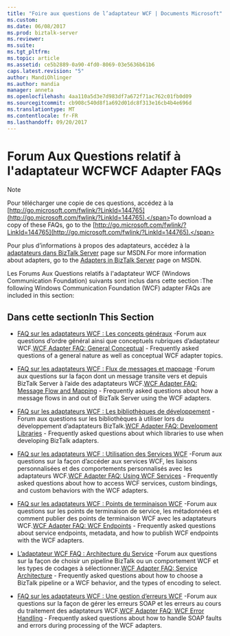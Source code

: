 ```yaml
---
title: "Foire aux questions de l’adaptateur WCF | Documents Microsoft"
ms.custom: 
ms.date: 06/08/2017
ms.prod: biztalk-server
ms.reviewer: 
ms.suite: 
ms.tgt_pltfrm: 
ms.topic: article
ms.assetid: ce5b2889-0a90-4fd0-8069-03e5636b61b6
caps.latest.revision: "5"
author: MandiOhlinger
ms.author: mandia
manager: anneta
ms.openlocfilehash: 4aa110a5d3e7d983df7a672f71ac762c01fb0d09
ms.sourcegitcommit: cb908c540d8f1a692d01dc8f313e16cb4b4e696d
ms.translationtype: MT
ms.contentlocale: fr-FR
ms.lasthandoff: 09/20/2017
---
```

# <a name="wcf-adapter-faqs"></a><span data-ttu-id="199ff-102">Forum Aux Questions relatif à l'adaptateur WCF</span><span class="sxs-lookup"><span data-stu-id="199ff-102">WCF Adapter FAQs</span></span>
> [!NOTE]
>  <span data-ttu-id="199ff-103">Pour télécharger une copie de ces questions, accédez à la [http://go.microsoft.com/fwlink/?LinkId=144765](http://go.microsoft.com/fwlink/?LinkId=144765).</span><span class="sxs-lookup"><span data-stu-id="199ff-103">To download a copy of these FAQs, go to the [http://go.microsoft.com/fwlink/?LinkId=144765](http://go.microsoft.com/fwlink/?LinkId=144765).</span></span>  
>   
>  <span data-ttu-id="199ff-104">Pour plus d’informations à propos des adaptateurs, accédez à la [adaptateurs dans BizTalk Server](http://go.microsoft.com/fwlink/?LinkId=196669) page sur MSDN.</span><span class="sxs-lookup"><span data-stu-id="199ff-104">For more information about adapters, go to the [Adapters in BizTalk Server](http://go.microsoft.com/fwlink/?LinkId=196669) page on MSDN.</span></span>  
  
 <span data-ttu-id="199ff-105">Les Forums Aux Questions relatifs à l'adaptateur WCF (Windows Communication Foundation) suivants sont inclus dans cette section :</span><span class="sxs-lookup"><span data-stu-id="199ff-105">The following Windows Communication Foundation (WCF) adapter FAQs are included in this section:</span></span>  
  
## <a name="in-this-section"></a><span data-ttu-id="199ff-106">Dans cette section</span><span class="sxs-lookup"><span data-stu-id="199ff-106">In This Section</span></span>  
  
-   <span data-ttu-id="199ff-107">[FAQ sur les adaptateurs WCF : Les concepts généraux](../core/wcf-adapter-faq-general-conceptual.md) -Forum aux questions d’ordre général ainsi que conceptuels rubriques d’adaptateur WCF.</span><span class="sxs-lookup"><span data-stu-id="199ff-107">[WCF Adapter FAQ: General Conceptual](../core/wcf-adapter-faq-general-conceptual.md) - Frequently asked questions of a general nature as well as conceptual WCF adapter topics.</span></span>  
  
-   <span data-ttu-id="199ff-108">[FAQ sur les adaptateurs WCF : Flux de messages et mappage](../core/wcf-adapter-faq-message-flow-and-mapping.md) -Forum aux questions sur la façon dont un message transite vers et depuis BizTalk Server à l’aide des adaptateurs WCF.</span><span class="sxs-lookup"><span data-stu-id="199ff-108">[WCF Adapter FAQ: Message Flow and Mapping](../core/wcf-adapter-faq-message-flow-and-mapping.md) - Frequently asked questions about how a message flows in and out of BizTalk Server using the WCF adapters.</span></span>  
  
-   <span data-ttu-id="199ff-109">[FAQ sur les adaptateurs WCF : Les bibliothèques de développement](../core/wcf-adapter-faq-development-libraries.md) -Forum aux questions sur les bibliothèques à utiliser lors du développement d’adaptateurs BizTalk.</span><span class="sxs-lookup"><span data-stu-id="199ff-109">[WCF Adapter FAQ: Development Libraries](../core/wcf-adapter-faq-development-libraries.md) - Frequently asked questions about which libraries to use when developing BizTalk adapters.</span></span>  
  
-   <span data-ttu-id="199ff-110">[FAQ sur les adaptateurs WCF : Utilisation des Services WCF](../core/wcf-adapter-faq-using-wcf-services.md) -Forum aux questions sur la façon d’accéder aux services WCF, les liaisons personnalisées et des comportements personnalisés avec les adaptateurs WCF.</span><span class="sxs-lookup"><span data-stu-id="199ff-110">[WCF Adapter FAQ: Using WCF Services](../core/wcf-adapter-faq-using-wcf-services.md) - Frequently asked questions about how to access WCF services, custom bindings, and custom behaviors with the WCF adapters.</span></span>  
  
-   <span data-ttu-id="199ff-111">[FAQ sur les adaptateurs WCF : Points de terminaison WCF](../core/wcf-adapter-faq-wcf-endpoints.md) -Forum aux questions sur les points de terminaison de service, les métadonnées et comment publier des points de terminaison WCF avec les adaptateurs WCF.</span><span class="sxs-lookup"><span data-stu-id="199ff-111">[WCF Adapter FAQ: WCF Endpoints](../core/wcf-adapter-faq-wcf-endpoints.md) - Frequently asked questions about service endpoints, metadata, and how to publish WCF endpoints with the WCF adapters.</span></span>  
  
-   <span data-ttu-id="199ff-112">[L’adaptateur WCF FAQ : Architecture du Service](../core/wcf-adapter-faq-service-architecture.md) -Forum aux questions sur la façon de choisir un pipeline BizTalk ou un comportement WCF et les types de codages à sélectionner.</span><span class="sxs-lookup"><span data-stu-id="199ff-112">[WCF Adapter FAQ: Service Architecture](../core/wcf-adapter-faq-service-architecture.md) - Frequently asked questions about how to choose a BizTalk pipeline or a WCF behavior, and the types of encoding to select.</span></span>  
  
-   <span data-ttu-id="199ff-113">[FAQ sur les adaptateurs WCF : Une gestion d’erreurs WCF](../core/wcf-adapter-faq-wcf-error-handling.md) -Forum aux questions sur la façon de gérer les erreurs SOAP et les erreurs au cours du traitement des adaptateurs WCF.</span><span class="sxs-lookup"><span data-stu-id="199ff-113">[WCF Adapter FAQ: WCF Error Handling](../core/wcf-adapter-faq-wcf-error-handling.md) - Frequently asked questions about how to handle SOAP faults and errors during processing of the WCF adapters.</span></span>